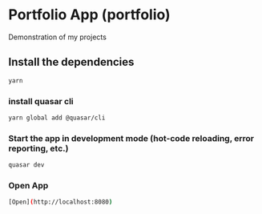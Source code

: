 # Portfolio App (portfolio)

Demonstration of my projects

## Install the dependencies
```bash
yarn
```

### install quasar cli
```bash
yarn global add @quasar/cli
```

### Start the app in development mode (hot-code reloading, error reporting, etc.)
```bash
quasar dev
```

### Open App
```bash
[Open](http://localhost:8080)
```
